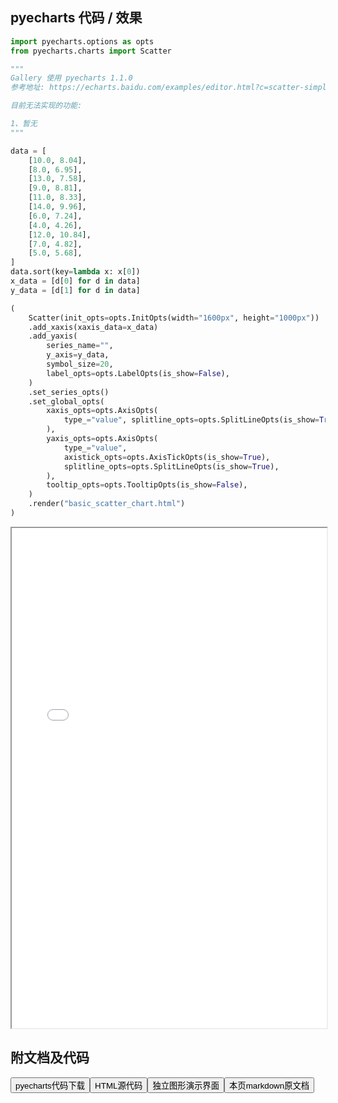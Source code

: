
## pyecharts 代码 / 效果

```python
import pyecharts.options as opts
from pyecharts.charts import Scatter

"""
Gallery 使用 pyecharts 1.1.0
参考地址: https://echarts.baidu.com/examples/editor.html?c=scatter-simple

目前无法实现的功能:

1、暂无
"""

data = [
    [10.0, 8.04],
    [8.0, 6.95],
    [13.0, 7.58],
    [9.0, 8.81],
    [11.0, 8.33],
    [14.0, 9.96],
    [6.0, 7.24],
    [4.0, 4.26],
    [12.0, 10.84],
    [7.0, 4.82],
    [5.0, 5.68],
]
data.sort(key=lambda x: x[0])
x_data = [d[0] for d in data]
y_data = [d[1] for d in data]

(
    Scatter(init_opts=opts.InitOpts(width="1600px", height="1000px"))
    .add_xaxis(xaxis_data=x_data)
    .add_yaxis(
        series_name="",
        y_axis=y_data,
        symbol_size=20,
        label_opts=opts.LabelOpts(is_show=False),
    )
    .set_series_opts()
    .set_global_opts(
        xaxis_opts=opts.AxisOpts(
            type_="value", splitline_opts=opts.SplitLineOpts(is_show=True)
        ),
        yaxis_opts=opts.AxisOpts(
            type_="value",
            axistick_opts=opts.AxisTickOpts(is_show=True),
            splitline_opts=opts.SplitLineOpts(is_show=True),
        ),
        tooltip_opts=opts.TooltipOpts(is_show=False),
    )
    .render("basic_scatter_chart.html")
)

```

<iframe width="100%" height="800px" src="/pyecharts/Scatter/basic_scatter_chart.html"></iframe>

## 附文档及代码

<a href="https://cdn.jsdelivr.net/gh/wfy-belief/python/docs/pyecharts/Scatter/basic_scatter_chart.py"><button class="mybutton">pyecharts代码下载</button></a><a href="https://cdn.jsdelivr.net/gh/wfy-belief/python/docs/pyecharts/Scatter/basic_scatter_chart.html"><button class="mybutton">HTML源代码</button></a><a href="https://python.wfyblog.cn/pyecharts/Scatter/basic_scatter_chart.html"><button class="mybutton">独立图形演示界面</button></a><a href="https://cdn.jsdelivr.net/gh/wfy-belief/python/docs/pyecharts/Scatter/basic_scatter_chart.md"><button class="mybutton">本页markdown原文档</button></a>